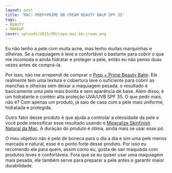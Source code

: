 ```yaml
---
layout: post
title: 'MAC: PREP+PRIME BB CREAM BEAUTY BALM SPF 35'
tags:
- BEAUTY
- MAKEUP
cover: uploads/2015/09/capa-mac-bb-cream.png
---
```


Eu não tenho a pele com muita acne, mas tenho muitas marquinhas e olheiras. Se a maquiagem é leve e confortável o bastante para cobrir o que me incomoda e ainda hidratar e proteger a pele, então eu não penso duas vezes antes de comprá-la.

Por isso, não me arrependi de comprar o <a href="http://www.maccosmetics.com.br/product/shaded/9863/17377/Cult-Classics/Prep-Prime/Prep-Prime-BB-Beauty-Balm-SPF-35/index.tmpl">Prep + Prime Beauty Balm</a>. Ele realmente tem uma textura e cobertura leve o suficiente para cobrir as manchas e olheiras sem deixar a maquiagem pesada, o resultado é basicamente uma pele mais bonita e sem aparência de base. Além disso, é um hidratante e contém alta proteção UVA/UVB SPF 35. O que pedir mais, não é? Com apenas um produto, já saio de casa com a pele mais uniforme, hidratada e protegida.

Outro fator desse produto é que ajuda a controlar a oleosidade da pele e você pode intensificar esse resultado usando o <a href="{{ site.baseUrl }}/mac-mineralize-skinfinish-natural/">Mineralize Skinfinish Natural da Mac</a>. A duração do produto é ótima, ainda mais se usar esse pó.

O meu objetivo não é pele de boneca para o dia a dia e sim uma pele menos marcada e natural, esse é o ponto forte desse produto. Por isso eu recomendo ele para quem, assim como eu, gosta de sair maquiada com produtos leves e confortáveis. Fora que se eu quiser usar uma maquiagem mais pesada, ele também serve para preparar a pele antes e garantir maior durabilidade.

